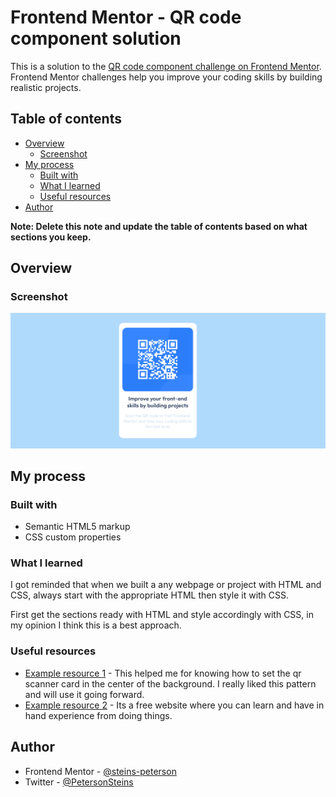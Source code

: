 # Frontend Mentor - QR code component solution

This is a solution to the [QR code component challenge on Frontend Mentor](https://www.frontendmentor.io/challenges/qr-code-component-iux_sIO_H). Frontend Mentor challenges help you improve your coding skills by building realistic projects. 

## Table of contents

- [Overview](#overview)
  - [Screenshot](#screenshot)
- [My process](#my-process)
  - [Built with](#built-with)
  - [What I learned](#what-i-learned)
  - [Useful resources](#useful-resources)
- [Author](#author)


**Note: Delete this note and update the table of contents based on what sections you keep.**

## Overview

### Screenshot

![](qr-scanner-fm.png)

## My process

### Built with

- Semantic HTML5 markup
- CSS custom properties


### What I learned

I got reminded that when we built a any webpage or project with HTML and CSS, always start with the appropriate HTML then style it with CSS. 

First get the sections ready with HTML and style accordingly with CSS, in my opinion I think this is a best approach.


### Useful resources

- [Example resource 1](https://www.w3schools.com) - This helped me for knowing how to set the qr scanner card in the center of the background. I really liked this pattern and will use it going forward.
- [Example resource 2](https://www.freecodecamp.org) - Its a free website where you can learn and have in hand experience from doing things.


## Author

- Frontend Mentor - [@steins-peterson](https://www.frontendmentor.io/profile/yourusername)
- Twitter - [@PetersonSteins](https://www.twitter.com/yourusername)


